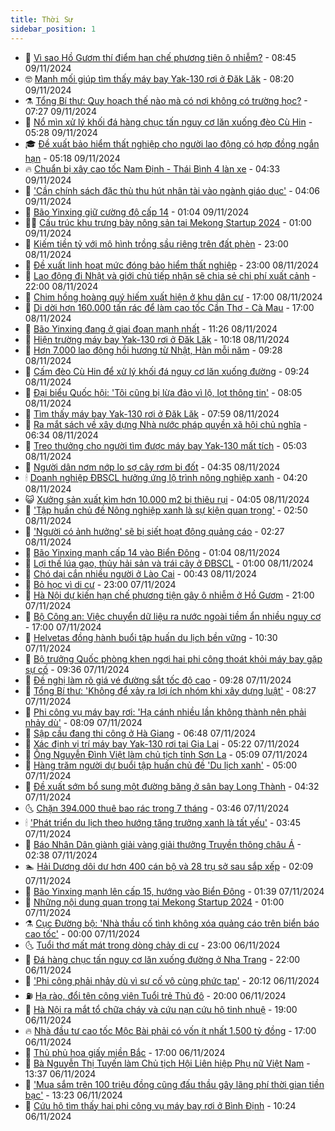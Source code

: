 ```yaml
---
title: Thời Sự
sidebar_position: 1
---
```


<!-- vnexpress-thoi-su:START -->
- 🦒 [Vì sao Hồ Gươm thí điểm hạn chế phương tiện ô nhiễm?](https://vnexpress.net/vi-sao-ho-guom-thi-diem-han-che-phuong-tien-o-nhiem-4813925.html) - 08:45 09/11/2024
- 🤓 [Manh mối giúp tìm thấy máy bay Yak-130 rơi ở Đăk Lăk](https://vnexpress.net/manh-moi-giup-tim-thay-may-bay-yak-130-roi-o-dak-lak-4814109.html) - 08:20 09/11/2024
- ⚗️ [Tổng Bí thư: Quy hoạch thế nào mà có nơi không có trường học?](https://vnexpress.net/tong-bi-thu-quy-hoach-the-nao-ma-co-noi-khong-co-truong-hoc-4814083.html) - 07:27 09/11/2024
- 🌊 [Nổ mìn xử lý khối đá hàng chục tấn nguy cơ lăn xuống đèo Cù Hin](https://vnexpress.net/no-min-xu-ly-khoi-da-hang-chuc-tan-nguy-co-lan-xuong-deo-cu-hin-4814071.html) - 05:28 09/11/2024
- 🎓 [Đề xuất bảo hiểm thất nghiệp cho người lao động có hợp đồng ngắn hạn](https://vnexpress.net/de-xuat-bao-hiem-that-nghiep-cho-nguoi-lao-dong-co-hop-dong-ngan-han-4814006.html) - 05:18 09/11/2024
- 🔥 [Chuẩn bị xây cao tốc Nam Định - Thái Bình 4 làn xe](https://vnexpress.net/chuan-bi-xay-cao-toc-nam-dinh-thai-binh-4-lan-xe-4814041.html) - 04:33 09/11/2024
- 🦏 [&#39;Cần chính sách đặc thù thu hút nhân tài vào ngành giáo dục&#39;](https://vnexpress.net/can-chinh-sach-dac-thu-thu-hut-nhan-tai-vao-nganh-giao-duc-4813995.html) - 04:06 09/11/2024
- 👺 [Bão Yinxing giữ cường độ cấp 14](https://vnexpress.net/bao-yinxing-giu-cuong-do-cap-14-4813962.html) - 01:04 09/11/2024
- 🧑‍🏫 [Cấu trúc khu trưng bày nông sản tại Mekong Startup 2024](https://vnexpress.net/cau-truc-khu-trung-bay-nong-san-tai-mekong-startup-2024-4813444.html) - 01:00 09/11/2024
- 🚦 [Kiếm tiền tỷ với mô hình trồng sầu riêng trên đất phèn](https://vnexpress.net/kiem-tien-ty-voi-mo-hinh-trong-sau-rieng-tren-dat-phen-4813515.html) - 23:00 08/11/2024
- 🎉 [Đề xuất linh hoạt mức đóng bảo hiểm thất nghiệp](https://vnexpress.net/de-xuat-linh-hoat-muc-dong-bao-hiem-that-nghiep-4813473.html) - 23:00 08/11/2024
- 🦒 [Lao động đi Nhật và giới chủ tiếp nhận sẽ chia sẻ chi phí xuất cảnh](https://vnexpress.net/lao-dong-di-nhat-va-gioi-chu-tiep-nhan-se-chia-se-chi-phi-xuat-canh-4813899.html) - 22:00 08/11/2024
- 🤗 [Chim hồng hoàng quý hiếm xuất hiện ở khu dân cư](https://vnexpress.net/chim-hong-hoang-quy-hiem-xuat-hien-o-khu-dan-cu-4813885.html) - 17:00 08/11/2024
- 💼 [Di dời hơn 160.000 tấn rác để làm cao tốc Cần Thơ - Cà Mau](https://vnexpress.net/di-doi-hon-160-000-tan-rac-de-lam-cao-toc-can-tho-ca-mau-4813744.html) - 17:00 08/11/2024
- 🤩 [Bão Yinxing đang ở giai đoạn mạnh nhất](https://vnexpress.net/bao-yinxing-dang-o-giai-doan-manh-nhat-4813789.html) - 11:26 08/11/2024
- 🤡 [Hiện trường máy bay Yak-130 rơi ở Đăk Lăk](https://vnexpress.net/hien-truong-may-bay-yak-130-roi-o-dak-lak-4813837.html) - 10:18 08/11/2024
- 💯 [Hơn 7.000 lao động hồi hương từ Nhật, Hàn mỗi năm](https://vnexpress.net/hon-7-000-lao-dong-hoi-huong-tu-nhat-han-moi-nam-4813721.html) - 09:28 08/11/2024
- 👺 [Cấm đèo Cù Hin để xử lý khối đá nguy cơ lăn xuống đường](https://vnexpress.net/cam-deo-cu-hin-de-xu-ly-khoi-da-nguy-co-lan-xuong-duong-4813813.html) - 09:24 08/11/2024
- 🌮 [Đại biểu Quốc hội: &#39;Tôi cũng bị lừa đảo vì lộ, lọt thông tin&#39;](https://vnexpress.net/dai-bieu-quoc-hoi-toi-cung-bi-lua-dao-vi-lo-lot-thong-tin-4813729.html) - 08:05 08/11/2024
- 🥸 [Tìm thấy máy bay Yak-130 rơi ở Đăk Lăk](https://vnexpress.net/tim-thay-may-bay-yak-130-roi-o-dak-lak-4813763.html) - 07:59 08/11/2024
- 🐻 [Ra mắt sách về xây dựng Nhà nước pháp quyền xã hội chủ nghĩa](https://vnexpress.net/ra-mat-sach-ve-xay-dung-nha-nuoc-phap-quyen-xa-hoi-chu-nghia-4813709.html) - 06:34 08/11/2024
- 👀 [Treo thưởng cho người tìm được máy bay Yak-130 mất tích](https://vnexpress.net/treo-thuong-cho-nguoi-tim-duoc-may-bay-yak-130-mat-tich-4813638.html) - 05:03 08/11/2024
- 🤔 [Người dân nơm nớp lo sợ cây rơm bị đốt](https://vnexpress.net/nguoi-dan-nom-nop-lo-so-cay-rom-bi-dot-4813563.html) - 04:35 08/11/2024
- 🕯 [Doanh nghiệp ĐBSCL hưởng ứng lộ trình nông nghiệp xanh](https://vnexpress.net/doanh-nghiep-dbscl-huong-ung-lo-trinh-nong-nghiep-xanh-4813454.html) - 04:20 08/11/2024
- 😺 [Xưởng sản xuất kìm hơn 10.000 m2 bị thiêu rụi](https://vnexpress.net/xuong-san-xuat-kim-hon-10-000-m2-bi-thieu-rui-4813622.html) - 04:05 08/11/2024
- 🦆 [&#39;Tập huấn chủ đề Nông nghiệp xanh là sự kiện quan trọng&#39;](https://vnexpress.net/tap-huan-chu-de-nong-nghiep-xanh-la-su-kien-quan-trong-4813455.html) - 02:50 08/11/2024
- 🧰 [&#39;Người có ảnh hưởng&#39; sẽ bị siết hoạt động quảng cáo](https://vnexpress.net/nguoi-co-anh-huong-se-bi-siet-hoat-dong-quang-cao-4813543.html) - 02:27 08/11/2024
- 🦍 [Bão Yinxing mạnh cấp 14 vào Biển Đông](https://vnexpress.net/bao-yinxing-manh-cap-14-vao-bien-dong-4813508.html) - 01:04 08/11/2024
- 🧰 [Lợi thế lúa gạo, thủy hải sản và trái cây ở ĐBSCL](https://vnexpress.net/loi-the-lua-gao-thuy-hai-san-va-trai-cay-o-dbscl-4812760.html) - 01:00 08/11/2024
- 💃 [Chó dại cắn nhiều người ở Lào Cai](https://vnexpress.net/cho-dai-can-nhieu-nguoi-o-lao-cai-4813461.html) - 00:43 08/11/2024
- 🧰 [Bỏ học vì di cư](https://vnexpress.net/bo-hoc-vi-di-cu-4812988.html) - 23:00 07/11/2024
- 🚀 [Hà Nội dự kiến hạn chế phương tiện gây ô nhiễm ở Hồ Gươm](https://vnexpress.net/ha-noi-du-kien-han-che-phuong-tien-gay-o-nhiem-o-ho-guom-4813482.html) - 21:00 07/11/2024
- 🎊 [Bộ Công an: Việc chuyển dữ liệu ra nước ngoài tiềm ẩn nhiều nguy cơ](https://vnexpress.net/bo-cong-an-viec-chuyen-du-lieu-ra-nuoc-ngoai-tiem-an-nhieu-nguy-co-4813479.html) - 17:00 07/11/2024
- 🤭 [Helvetas đồng hành buổi tập huấn du lịch bền vững](https://vnexpress.net/helvetas-dong-hanh-buoi-tap-huan-du-lich-ben-vung-4813280.html) - 10:30 07/11/2024
- 🤗 [Bộ trưởng Quốc phòng khen ngợi hai phi công thoát khỏi máy bay gặp sự cố](https://vnexpress.net/bo-truong-quoc-phong-khen-ngoi-hai-phi-cong-thoat-khoi-may-bay-gap-su-co-4813373.html) - 09:36 07/11/2024
- 🌈 [Đề nghị làm rõ giá vé đường sắt tốc độ cao](https://vnexpress.net/de-nghi-lam-ro-gia-ve-duong-sat-toc-do-cao-4813299.html) - 09:28 07/11/2024
- 🦣 [Tổng Bí thư: &#39;Không để xảy ra lợi ích nhóm khi xây dựng luật&#39;](https://vnexpress.net/tong-bi-thu-khong-de-xay-ra-loi-ich-nhom-khi-xay-dung-luat-4813286.html) - 08:27 07/11/2024
- 🎡 [Phi công vụ máy bay rơi: &#39;Hạ cánh nhiều lần không thành nên phải nhảy dù&#39;](https://vnexpress.net/phi-cong-vu-may-bay-roi-ha-canh-nhieu-lan-khong-thanh-nen-phai-nhay-du-4813288.html) - 08:09 07/11/2024
- 🦏 [Sập cầu đang thi công ở Hà Giang](https://vnexpress.net/sap-cau-dang-thi-cong-o-ha-giang-4813279.html) - 06:48 07/11/2024
- 🎊 [Xác định vị trí máy bay Yak-130 rơi tại Gia Lai](https://vnexpress.net/xac-dinh-vi-tri-may-bay-yak-130-roi-tai-gia-lai-4813265.html) - 05:22 07/11/2024
- 🫶 [Ông Nguyễn Đình Việt làm chủ tịch tỉnh Sơn La](https://vnexpress.net/ong-nguyen-dinh-viet-lam-chu-tich-tinh-son-la-4813263.html) - 05:09 07/11/2024
- 🤔 [Hàng trăm người dự buổi tập huấn chủ đề &#39;Du lịch xanh&#39;](https://vnexpress.net/hang-tram-nguoi-du-buoi-tap-huan-chu-de-du-lich-xanh-4813099.html) - 05:00 07/11/2024
- 🤠 [Đề xuất sớm bổ sung một đường băng ở sân bay Long Thành](https://vnexpress.net/de-xuat-som-bo-sung-mot-duong-bang-o-san-bay-long-thanh-4813202.html) - 04:32 07/11/2024
- 🌜 [Chặn 394.000 thuê bao rác trong 7 tháng](https://vnexpress.net/chan-394-000-thue-bao-rac-trong-7-thang-4813176.html) - 03:46 07/11/2024
- 🕯 [&#39;Phát triển du lịch theo hướng tăng trưởng xanh là tất yếu&#39;](https://vnexpress.net/phat-trien-du-lich-theo-huong-tang-truong-xanh-la-tat-yeu-4813216.html) - 03:45 07/11/2024
- 🤔 [Báo Nhân Dân giành giải vàng giải thưởng Truyền thông châu Á](https://vnexpress.net/bao-nhan-dan-gianh-giai-vang-giai-thuong-truyen-thong-chau-a-4813160.html) - 02:38 07/11/2024
- 🏊 [Hải Dương dôi dư hơn 400 cán bộ và 28 trụ sở sau sắp xếp](https://vnexpress.net/hai-duong-doi-du-hon-400-can-bo-va-28-tru-so-sau-sap-xep-4813108.html) - 02:09 07/11/2024
- 🌮 [Bão Yinxing mạnh lên cấp 15, hướng vào Biển Đông](https://vnexpress.net/bao-yinxing-manh-len-cap-15-huong-vao-bien-dong-4813112.html) - 01:39 07/11/2024
- 🫣 [Những nội dung quan trọng tại Mekong Startup 2024](https://vnexpress.net/nhung-noi-dung-quan-trong-tai-mekong-startup-2024-4812714.html) - 01:00 07/11/2024
- ⚗️ [Cục Đường bộ: &#39;Nhà thầu cố tình không xóa quảng cáo trên biển báo cao tốc&#39;](https://vnexpress.net/cuc-duong-bo-nha-thau-co-tinh-khong-xoa-quang-cao-tren-bien-bao-cao-toc-4813015.html) - 00:00 07/11/2024
- 🌜 [Tuổi thơ mất mát trong dòng chảy di cư](https://vnexpress.net/tuoi-tho-mat-mat-trong-dong-chay-di-cu-4812377.html) - 23:00 06/11/2024
- 🌁 [Đá hàng chục tấn nguy cơ lăn xuống đường ở Nha Trang](https://vnexpress.net/da-hang-chuc-tan-nguy-co-lan-xuong-duong-o-nha-trang-4812749.html) - 22:00 06/11/2024
- 🐲 [&#39;Phi công phải nhảy dù vì sự cố vô cùng phức tạp&#39;](https://vnexpress.net/phi-cong-phai-nhay-du-vi-su-co-vo-cung-phuc-tap-4813061.html) - 20:12 06/11/2024
- ⛽️ [Hạ rào, đổi tên công viên Tuổi trẻ Thủ đô](https://vnexpress.net/ha-rao-doi-ten-cong-vien-tuoi-tre-thu-do-4813030.html) - 20:00 06/11/2024
- 🗽 [Hà Nội ra mắt tổ chữa cháy và cứu nạn cứu hộ tinh nhuệ](https://vnexpress.net/ha-noi-ra-mat-to-chua-chay-va-cuu-nan-cuu-ho-tinh-nhue-4812991.html) - 19:00 06/11/2024
- 🔥 [Nhà đầu tư cao tốc Mộc Bài phải có vốn ít nhất 1.500 tỷ đồng](https://vnexpress.net/nha-dau-tu-cao-toc-moc-bai-phai-co-von-it-nhat-1-500-ty-dong-4812985.html) - 17:00 06/11/2024
- 💯 [Thủ phủ hoa giấy miền Bắc](https://vnexpress.net/thu-phu-hoa-giay-mien-bac-4812717.html) - 17:00 06/11/2024
- 🦆 [Bà Nguyễn Thị Tuyến làm Chủ tịch Hội Liên hiệp Phụ nữ Việt Nam](https://vnexpress.net/ba-nguyen-thi-tuyen-lam-chu-tich-hoi-lien-hiep-phu-nu-viet-nam-4813014.html) - 13:37 06/11/2024
- 🫣 [&#39;Mua sắm trên 100 triệu đồng cũng đấu thầu gây lãng phí thời gian tiền bạc&#39;](https://vnexpress.net/mua-sam-tren-100-trieu-dong-cung-dau-thau-gay-lang-phi-thoi-gian-tien-bac-4812979.html) - 13:23 06/11/2024
- 🤡 [Cứu hộ tìm thấy hai phi công vụ máy bay rơi ở Bình Định](https://vnexpress.net/cuu-ho-tim-thay-hai-phi-cong-vu-may-bay-roi-o-binh-dinh-4812984.html) - 10:24 06/11/2024<!-- vnexpress-thoi-su:END -->